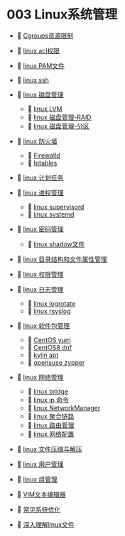 # 003 Linux系统管理

* 📄 [Cgroups资源限制](siyuan://blocks/20230610173715-36th0on)
* 📄 [linux acl权限](siyuan://blocks/20230610173747-b0whwmi)
* 📄 [linux PAM文件](siyuan://blocks/20230610173650-r61rup1)
* 📄 [linux ssh](siyuan://blocks/20230610173745-hsm9ws6)
* 📑 [linux 磁盘管理](siyuan://blocks/20230731184808-fp74xuk)

  * 📄 [linux LVM](siyuan://blocks/20230610173608-94mdetb)
  * 📄 [linux 磁盘管理-RAID](siyuan://blocks/20230610173538-pv1fv66)
  * 📄 [linux 磁盘管理-分区](siyuan://blocks/20230610173743-0ftosvt)
* 📑 [linux 防火墙](siyuan://blocks/20230803115608-fyehvsl)

  * 📄 [Firewalld](siyuan://blocks/20230610173734-jic9gse)
  * 📄 [Iptables](siyuan://blocks/20230610173617-7l5ftni)
* 📄 [linux 计划任务](siyuan://blocks/20230610173646-bhdhhzl)
* 📑 [linux 进程管理](siyuan://blocks/20230731184852-gpvm3o2)

  * 📄 [linux supervisord](siyuan://blocks/20230731184946-hlebj0x)
  * 📄 [linux systemd](siyuan://blocks/20230610173754-nolls1s)
* 📑 [linux 密码管理](siyuan://blocks/20230610173758-wpafjoy)

  * 📄 [linux shadow文件](siyuan://blocks/20230610173728-xs4na7q)
* 📄 [linux 目录结构和文件属性管理](siyuan://blocks/20230610173652-ex2pz40)
* 📄 [linux 权限管理](siyuan://blocks/20230610173646-5p30gm2)
* 📑 [linux 日志管理](siyuan://blocks/20230610173716-mus5v8e)

  * 📄 [linux logrotate](siyuan://blocks/20230610173801-5bt2ht6)
  * 📄 [linux rsyslog](siyuan://blocks/20230803121402-0hdctz8)
* 📑 [linux 软件包管理](siyuan://blocks/20230610173615-gi4fzfk)

  * 📄 [CentOS yum](siyuan://blocks/20230906111854-a1f0qq5)
  * 📄 [CentOS8 dnf](siyuan://blocks/20230906112113-ap4c6i4)
  * 📄 [kylin apt](siyuan://blocks/20230906111803-zrtqrv5)
  * 📄 [opensuse zypper](siyuan://blocks/20230906111854-h14hzkl)
* 📑 [linux 网络管理](siyuan://blocks/20230610173746-xcrlvc0)

  * 📄 [linux bridge](siyuan://blocks/20230803173114-w9zlqes)
  * 📄 [linux ip 命令](siyuan://blocks/20230906152322-cg6qodq)
  * 📄 [linux NetworkManager](siyuan://blocks/20230803163647-p2txceg)
  * 📄 [linux 聚合链路](siyuan://blocks/20230610173719-r7o6gsh)
  * 📄 [linux 路由管理](siyuan://blocks/20230610173807-kqlwuyg)
  * 📄 [linux 网络配置](siyuan://blocks/20230803163800-ql9cifl)
* 📄 [linux 文件压缩与解压](siyuan://blocks/20230610173737-lcd72hd)
* 📄 [linux 用户管理](siyuan://blocks/20230610173640-3viwdgt)
* 📄 [linux 组管理](siyuan://blocks/20230610173750-w3kwdmm)
* 📄 [VIM文本编辑器](siyuan://blocks/20230610173703-o5bchuv)
* 📄 [常见系统优化](siyuan://blocks/20230904153449-wd507me)
* 📄 [深入理解linux文件](siyuan://blocks/20230610173709-1nibbv0)

‍
